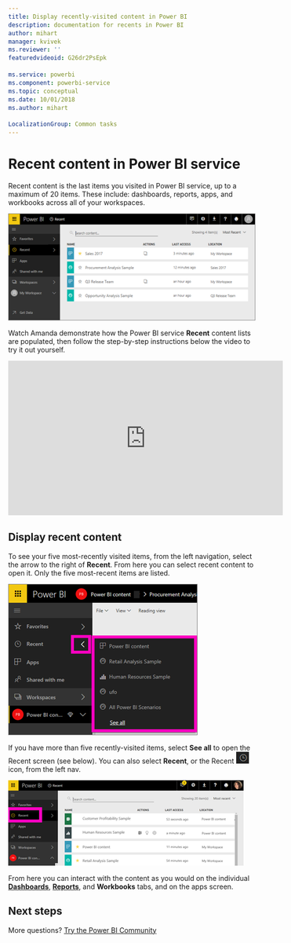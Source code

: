 ```yaml
---
title: Display recently-visited content in Power BI
description: documentation for recents in Power BI
author: mihart
manager: kvivek
ms.reviewer: ''
featuredvideoid: G26dr2PsEpk

ms.service: powerbi
ms.component: powerbi-service
ms.topic: conceptual
ms.date: 10/01/2018
ms.author: mihart

LocalizationGroup: Common tasks
---
```

# **Recent** content in Power BI service
Recent content is the last items you visited in Power BI service, up to a maximum of 20 items.  These include: dashboards, reports, apps, and workbooks across all of your workspaces.

![Recent content window](./media/end-user-recent/power-bi-recent-screen.png)

Watch Amanda demonstrate how the Power BI service **Recent** content lists are populated, then follow the step-by-step instructions below the video to try it out yourself.

<iframe width="560" height="315" src="https://www.youtube.com/embed/G26dr2PsEpk" frameborder="0" allowfullscreen></iframe>

## Display recent content
To see your five most-recently visited items, from the left navigation, select the arrow to the right of **Recent**.  From here you can select recent content to open it. Only the five most-recent items are listed.

![Recent content flyout](./media/end-user-recent/power-bi-recent-flyout-new.png)

If you have more than five recently-visited items, select **See all** to open the Recent screen (see below). You can also select **Recent**, or the Recent ![Recent icon](./media/end-user-recent/power-bi-recent-icon.png)  icon, from the left nav.

![display all recent content](./media/end-user-recent/power-bi-recent-list.png)

From here you can interact with the content as you would on the individual [**Dashboards**](end-user-dashboards.md), [**Reports**](end-user-reports.md), and **Workbooks** tabs, and on the apps <!--[**Apps**](end-user-apps.md)--> screen.

## Next steps
<!--[Power BI service Apps](end-user-apps.md)-->

More questions? [Try the Power BI Community](http://community.powerbi.com/)


